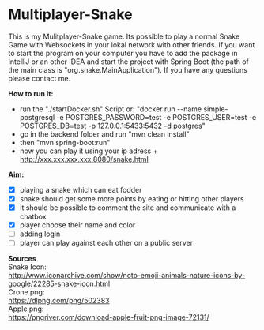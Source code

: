 # Multiplayer-Snake

This is my Mulitplayer-Snake game.
Its possible to play a normal Snake Game with Websockets in your lokal network with other friends.
If you want to  start the program on your computer you have to add the package in IntelliJ or an other IDEA and start the project with Spring Boot (the path of the main class is "org.snake.MainApplication").
If you have any questions please contact me.

**How to run it:**<br/>
- run the "./startDocker.sh" Script or: "docker run --name simple-postgresql -e POSTGRES_PASSWORD=test -e POSTGRES_USER=test -e POSTGRES_DB=test -p 127.0.0.1:5433:5432 -d postgres"
- go in the backend folder and run "mvn clean install"
- then "mvn spring-boot:run"
- now you can play it using your ip adress + http://xxx.xxx.xxx.xxx:8080/snake.html


**Aim:**<br/>
- [x] playing a snake which can eat fodder
- [x] snake should get some more points by eating or hitting other players
- [x] it should be possible to comment the site and communicate with a chatbox 
- [x] player choose their name and color
- [ ] adding login
- [ ] player can play against each other on a public server

**Sources** <br/>
Snake Icon: <br/>
http://www.iconarchive.com/show/noto-emoji-animals-nature-icons-by-google/22285-snake-icon.html <br/>
Crone png: <br/>
https://dlpng.com/png/502383 <br/>
Apple png: <br/>
https://pngriver.com/download-apple-fruit-png-image-72131/ <br/>
